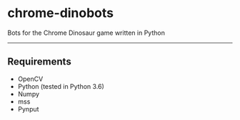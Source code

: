 # chrome-dinobots
Bots for the Chrome Dinosaur game written in Python

---
## Requirements

- OpenCV
- Python (tested in Python 3.6)
- Numpy
- mss
- Pynput
